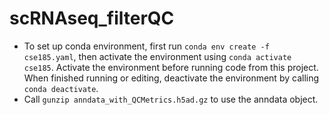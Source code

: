 # scRNAseq_filterQC
 - To set up conda environment, first run `conda env create -f cse185.yaml`, then activate the environment using `conda activate cse185`. Activate the environment before running code from this project. When finished running or editing, deactivate the environment by calling `conda deactivate`.
 - Call `gunzip anndata_with_QCMetrics.h5ad.gz` to use the anndata object.
